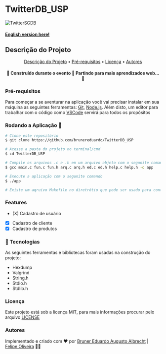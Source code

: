 # TwitterDB_USP

![TwitterSGDB](https://jornalggn.com.br/sites/default/files/2020/11/pesquisa-mostra-que-75-das-pessoas-acompanham-politica-pelo-twitter-twitterr.jpeg)

#### [English version here!](https://github.com/brunereduardo/TwitterDB_USP/blob/main/README_en.md)

## Descrição do Projeto
<p align="justify"> </p>


<p align="center">
<a href="#Descrição-do-Projeto">Descrição do Projeto</a> •  
<a href="#Pré-requisitos">Pré-requisitos</a> •	
<a href="#Licença">Licença</a> • 
<a href="#Autores">Autores</a>
</p>

<h4 align="center"> 
	🚧  Construído durante o evento 🚧 Partindo para mais aprendizados web... 🚀 
</h4>

### Pré-requisitos

Para começar a se aventurar na aplicação você vai precisar instalar em sua máquina as seguintes ferramentas:
[Git](https://git-scm.com), [Node.js](https://nodejs.org/en/). 
Além disto, um editor para trabalhar com o código como [VSCode](https://code.visualstudio.com/) servirá para todos os propósitos

### Rodando a Aplicação 🎲

```bash
# Clone este repositório
$ git clone https://github.com/brunereduardo/TwitterDB_USP

# Acesse a pasta do projeto no terminal/cmd
$ cd TwitterDB_USP

# Compile os arquivos .c e .h em um arquivo objeto com o segunite comando
$ gcc main.c fun.c fun.h arq.c arq.h ed.c ed.h help.c help.h -o app

# Execute a aplicação com o segunite comando
$ ./app

# Existe um aqruivo Makefile no diretrótio que pode ser usado para contruir a aplicação via terminal com o comando make
```

### Features

- (X) Cadastro de usuário
- [X] Cadastro de cliente
- [X] Cadastro de produtos

### 🚀 Tecnologias

As seguintes ferramentas e bibliotecas foram usadas na construção do projeto:

- Hexdump
- Valgrind
- String.h
- Stdio.h
- Stdlib.h

### Licença

<p>Este projeto está sob a licença MIT, para mais informações procurar pelo arquivo <a href = "https://github.com/brunereduardo/NextLevelWeek_2/blob/master/LICENSE">LICENSE</a></p>

### Autores
Implementado e criado com ❤️ por [Bruner Eduardo Augusto Albrecht](https://github.com/brunereduardo) | [Felipe Oliveira](https://github.com/felipeoliveir4) 👋🏽
